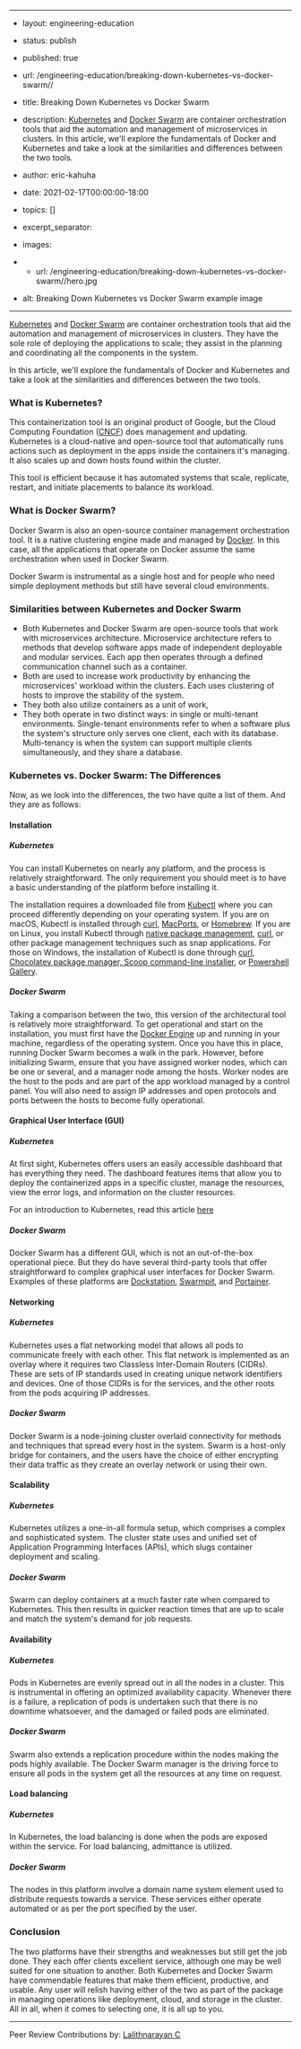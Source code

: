 
 ---
- layout: engineering-education
- status: publish
- published: true
- url: /engineering-education/breaking-down-kubernetes-vs-docker-swarm//
- title: Breaking Down Kubernetes vs Docker Swarm
- description: [Kubernetes](https://kubernetes.io/) and [Docker Swarm](https://docs.docker.com/engine/swarm/swarm-tutorial/) are container orchestration tools that aid the automation and management of microservices in clusters. In this article, we'll explore the fundamentals of Docker and Kubernetes and take a look at the similarities and differences between the two tools.
- author: eric-kahuha
- date: 2021-02-17T00:00:00-18:00
- topics: []
- excerpt_separator: <!--more-->
- images:

-  - url: /engineering-education/breaking-down-kubernetes-vs-docker-swarm//hero.jpg
-    alt: Breaking Down Kubernetes vs Docker Swarm example image
- ---

[Kubernetes](https://kubernetes.io/) and [Docker Swarm](https://docs.docker.com/engine/swarm/swarm-tutorial/) are container orchestration tools that aid the automation and management of microservices in clusters. They have the sole role of deploying the applications to scale; they assist in the planning and coordinating all the components in the system.

In this article, we'll explore the fundamentals of Docker and Kubernetes and take a look at the similarities and differences between the two tools.

### What is Kubernetes?

This containerization tool is an original product of Google, but the Cloud Computing Foundation ([CNCF](https://www.cncf.io/)) does management and updating. Kubernetes is a cloud-native and open-source tool that automatically runs actions such as deployment in the apps inside the containers it's managing. It also scales up and down hosts found within the cluster.

This tool is efficient because it has automated systems that scale, replicate, restart, and initiate placements to balance its workload.

### What is Docker Swarm?

Docker Swarm is also an open-source container management orchestration tool. It is a native clustering engine made and managed by [Docker](https://www.docker.com/). In this case, all the applications that operate on Docker assume the same orchestration when used in Docker Swarm.

Docker Swarm is instrumental as a single host and for people who need simple deployment methods but still have several cloud environments.

### Similarities between Kubernetes and Docker Swarm

- Both Kubernetes and Docker Swarm are open-source tools that work with microservices architecture. Microservice architecture refers to methods that develop software apps made of independent deployable and modular services. Each app then operates through a defined communication channel such as a container. 
- Both are used to increase work productivity by enhancing the microservices&#39; workload within the clusters. Each uses clustering of hosts to improve the stability of the system.
- They both also utilize containers as a unit of work,
- They both operate in two distinct ways: in single or multi-tenant environments. Single-tenant environments refer to when a software plus the system's structure only serves one client, each with its database. Multi-tenancy is when the system can support multiple clients simultaneously, and they share a database.

### Kubernetes vs. Docker Swarm: The Differences

Now, as we look into the differences, the two have quite a list of them. And they are as follows:

#### Installation

##### Kubernetes

You can install Kubernetes on nearly any platform, and the process is relatively straightforward. The only requirement you should meet is to have a basic understanding of the platform before installing it.

The installation requires a downloaded file from [Kubectl](https://kubernetes.io/docs/tasks/tools/install-kubectl/) where you can proceed differently depending on your operating system. If you are on macOS, Kubectl is installed through [curl](kubernetes.io/docs/tasks/tools/install-kubectl/#install-kubectl-on-macos), [MacPorts](https://kubernetes.io/docs/tasks/tools/install-kubectl/#install-with-macports-on-macos), or [Homebrew](https://kubernetes.io/docs/tasks/tools/install-kubectl/#install-with-homebrew-on-macos). If you are on Linux, you install Kubectl through [native package management](https://kubernetes.io/docs/tasks/tools/install-kubectl/#install-using-native-package-management), [curl](https://kubernetes.io/docs/tasks/tools/install-kubectl/#install-kubectl-binary-with-curl-on-linux), or other package management techniques such as snap applications. For those on Windows, the installation of Kubectl is done through [curl](https://kubernetes.io/docs/tasks/tools/install-kubectl/#install-kubectl-binary-with-curl-on-windows), [Chocolatey package manager, Scoop command-line installer](https://kubernetes.io/docs/tasks/tools/install-kubectl/#install-on-windows-using-chocolatey-or-scoop), or [Powershell Gallery](https://www.powershellgallery.com/packages/install-kubectl/1.7).

##### Docker Swarm

Taking a comparison between the two, this version of the architectural tool is relatively more straightforward. To get operational and start on the installation, you must first have the [Docker Engine](https://docs.docker.com/engine/#) up and running in your machine, regardless of the operating system. Once you have this in place, running Docker Swarm becomes a walk in the park. However, before initializing Swarm, ensure that you have assigned worker nodes, which can be one or several, and a manager node among the hosts. Worker nodes are the host to the pods and are part of the app workload managed by a control panel. You will also need to assign IP addresses and open protocols and ports between the hosts to become fully operational.

#### Graphical User Interface (GUI)

##### Kubernetes

At first sight, Kubernetes offers users an easily accessible dashboard that has everything they need. The dashboard features items that allow you to deploy the containerized apps in a specific cluster, manage the resources, view the error logs, and information on the cluster resources.

For an introduction to Kubernetes, read this article [here](https://www.section.io/engineering-education/what-is-kubernetes/)

##### Docker Swarm

Docker Swarm has a different GUI, which is not an out-of-the-box operational piece. But they do have several third-party tools that offer straightforward to complex graphical user interfaces for Docker Swarm. Examples of these platforms are [Dockstation](https://dockstation.io/), [Swarmpit](https://swarmpit.io/), and [Portainer](https://www.portainer.io/).

#### Networking

##### Kubernetes

Kubernetes uses a flat networking model that allows all pods to communicate freely with each other. This flat network is implemented as an overlay where it requires two Classless Inter-Domain Routers (CIDRs). These are sets of IP standards used in creating unique network identifiers and devices. One of those CIDRs is for the services, and the other roots from the pods acquiring IP addresses.

##### Docker Swarm

Docker Swarm is a node-joining cluster overlaid connectivity for methods and techniques that spread every host in the system. Swarm is a host-only bridge for containers, and the users have the choice of either encrypting their data traffic as they create an overlay network or using their own.

#### Scalability

##### Kubernetes

Kubernetes utilizes a one-in-all formula setup, which comprises a complex and sophisticated system. The cluster state uses and unified set of Application Programming Interfaces (APIs), which slugs container deployment and scaling.

##### Docker Swarm

Swarm can deploy containers at a much faster rate when compared to Kubernetes. This then results in quicker reaction times that are up to scale and match the system's demand for job requests.

#### Availability

##### Kubernetes

Pods in Kubernetes are evenly spread out in all the nodes in a cluster. This is instrumental in offering an optimized availability capacity. Whenever there is a failure, a replication of pods is undertaken such that there is no downtime whatsoever, and the damaged or failed pods are eliminated.

##### Docker Swarm

Swarm also extends a replication procedure within the nodes making the pods highly available. The Docker Swarm manager is the driving force to ensure all pods in the system get all the resources at any time on request.

#### Load balancing

##### Kubernetes

In Kubernetes, the load balancing is done when the pods are exposed within the service. For load balancing, admittance is utilized.

##### Docker Swarm

The nodes in this platform involve a domain name system element used to distribute requests towards a service. These services either operate automated or as per the port specified by the user.

### Conclusion

The two platforms have their strengths and weaknesses but still get the job done. They each offer clients excellent service, although one may be well suited for one situation to another. Both Kubernetes and Docker Swarm have commendable features that make them efficient, productive, and usable. Any user will relish having either of the two as part of the package in managing operations like deployment, cloud, and storage in the cluster. All in all, when it comes to selecting one, it is all up to you.

---
Peer Review Contributions by: [Lalithnarayan C](/engineering-education/authors/lalithnarayan-c/)
